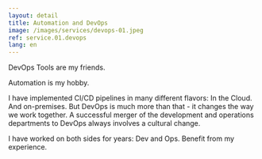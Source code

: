 ```yaml
---
layout: detail
title: Automation and DevOps
image: /images/services/devops-01.jpeg
ref: service.01.devops
lang: en
---
```


DevOps Tools are my friends.

Automation is my hobby.

I have implemented CI/CD pipelines in many different flavors:  In the Cloud. And on-premises.
But DevOps is much more than that - it changes the way we work together.  A successful merger of the development and operations departments to DevOps always involves a cultural change.

I have worked on both sides for years: Dev and Ops.
Benefit from my experience.